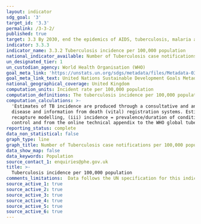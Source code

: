 ```yaml
---
layout: indicator
sdg_goal: '3'
target_id: '3.3'
permalink: /3-3-2/
published: true
target: 3.3 By 2030, end the epidemics of AIDS, tuberculosis, malaria and neglected tropical diseases and combat hepatitis, water-borne diseases and other communicable diseases
indicator: 3.3.3
indicator_name: 3.3.2 Tuberculosis incidence per 100,000 population
national_indicator_available: Number of Tuberculosis case notifications per 100,000 population
un_designated_tier: 1
un_custodian_agency: World Health Organisation (WHO)
goal_meta_link: 'https://unstats.un.org/sdgs/metadata/files/Metadata-03-03-02.pdf'
goal_meta_link_text: United Nations Sustainable Development Goals Metadata (PDF 216 KB)
national_geographical_coverage: United Kingdom
computation_units: Incident rate per 100,000 population
computation_definitions: The tuberculosis incidence per 100,000 population as defined as the estimated number of new and relapse TB cases (all forms of TB, including cases in people living with HIV) arising in a given year, expressed as a rate per 100 000 population.
computation_calculations: >-
  'Estimates of TB incidence are produced through a consultative and analytical process led by WHO and are published annually. These estimates are based on annual case notifications, assessments of the quality and coverage of TB notification data, national surveys of the prevalence of TB
  disease and information from death (vital) registration systems. Estimates of incidence for each country are derived, using one or more of the following approaches depending on available data: (i) incidence = case notifications/estimated proportion of cases detected; (ii) capture-
  recapture modelling, (iii) incidence = prevalence/duration of condition. Uncertainty bounds are provided in addition to best estimates. Details are available from TB impact measurement: policy and recommendations for how to assess the epidemiological burden of TB and the impact of TB
  control and from the online technical appendix to the WHO global tuberculosis report 2017 and https://arxiv.org/abs/1603.00278.'
reporting_status: complete
data_non_statistical: false
graph_type: line
graph_title: Number of Tuberculosis case notifications per 100,000 population
data_show_map: false
data_keywords: Population
source_contact_1: enquiries@phe.gov.uk
title: >-
  Tuberculosis incidence per 100,000 population
comments_limitations:  Data follows the UN specification for this indicator. This indicator has not been identified in collaboration with topic experts.
source_active_1: true
source_active_2: true
source_active_3: true
source_active_4: true
source_active_5: true
source_active_6: true
---
```

